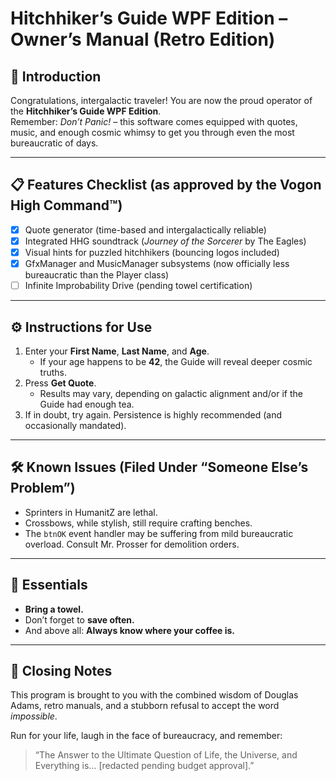 # Hitchhiker’s Guide WPF Edition – Owner’s Manual (Retro Edition)

## 🚀 Introduction
Congratulations, intergalactic traveler! You are now the proud operator of the **Hitchhiker’s Guide WPF Edition**.  
Remember: *Don’t Panic!* – this software comes equipped with quotes, music, and enough cosmic whimsy to get you through even the most bureaucratic of days.

---

## 📋 Features Checklist (as approved by the Vogon High Command™)
- [x] Quote generator (time-based and intergalactically reliable)
- [x] Integrated HHG soundtrack (*Journey of the Sorcerer* by The Eagles)
- [x] Visual hints for puzzled hitchhikers (bouncing logos included)
- [x] GfxManager and MusicManager subsystems (now officially less bureaucratic than the Player class)
- [ ] Infinite Improbability Drive (pending towel certification)

---

## ⚙️ Instructions for Use
1. Enter your **First Name**, **Last Name**, and **Age**.  
   - If your age happens to be **42**, the Guide will reveal deeper cosmic truths.
2. Press **Get Quote**.  
   - Results may vary, depending on galactic alignment and/or if the Guide had enough tea.
3. If in doubt, try again. Persistence is highly recommended (and occasionally mandated).

---

## 🛠 Known Issues (Filed Under “Someone Else’s Problem”)
- Sprinters in HumanitZ are lethal.  
- Crossbows, while stylish, still require crafting benches.  
- The `btnOK` event handler may be suffering from mild bureaucratic overload. Consult Mr. Prosser for demolition orders.

---

## 🧳 Essentials
- **Bring a towel.**
- Don’t forget to **save often.**
- And above all: **Always know where your coffee is.**

---

## 📜 Closing Notes
This program is brought to you with the combined wisdom of Douglas Adams, retro manuals, and a stubborn refusal to accept the word *impossible*.  

Run for your life, laugh in the face of bureaucracy, and remember:  
> “The Answer to the Ultimate Question of Life, the Universe, and Everything is… [redacted pending budget approval].”
